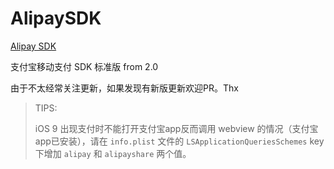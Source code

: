 AlipaySDK
=========

[Alipay SDK](https://b.alipay.com/order/productDetail.htm?productId=2013080604609654&tabId=4#ps-tabinfo-hash)

支付宝移动支付 SDK 标准版 from 2.0

由于不太经常关注更新，如果发现有新版更新欢迎PR。Thx

> TIPS:
> 
>  iOS 9 出现支付时不能打开支付宝app反而调用 webview 的情况（支付宝app已安装），请在 `info.plist` 文件的 `LSApplicationQueriesSchemes` key 下增加 `alipay` 和 `alipayshare` 两个值。
